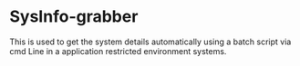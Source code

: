 # SysInfo-grabber
This is used to get the system details automatically using a batch script via cmd Line in a application restricted environment systems.
